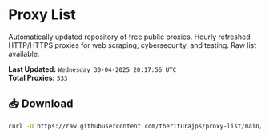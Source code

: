 # Proxy List

Automatically updated repository of free public proxies. Hourly refreshed HTTP/HTTPS proxies for web scraping, cybersecurity, and testing. Raw list available.

**Last Updated:** `Wednesday 30-04-2025 20:17:56 UTC`  
**Total Proxies:** `533`

## 📥 Download
```bash
curl -O https://raw.githubusercontent.com/theriturajps/proxy-list/main/proxies.txt
